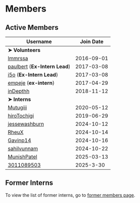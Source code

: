 # Members

## Active Members

|**Username**|**Join Date**|
|------------|-------------|
|**➤ Volunteers**||
|[lmmrssa](https://lmmrssa.github.io)| 2016-09-01 |
|[paulbert](profiles/paulbert.md) (**Ex-Intern Lead**)| 2017-03-08 |
|[i5o](profiles/i5o.md) (**Ex-Intern Lead**)| 2017-03-08 |
|[empeje](profiles/empeje.md) (**ex-intern**)| 2017-04-29 |
|[inDepthh](profiles/inDepthh.md)|2018-11-12|
|**➤ Interns**||
|[Mutugiii](profiles/mutugiii.md)|2020-05-12|
|[hiroTochigi](profiles/hiroTochigi.md)|2019-06-29|
|[jessewashburn](profiles/jessewashburn.md)|2024-10-12|
|[RheuX](profiles/RheuX.md)|2024-10-14|
|[Gavinp14](profiles/Gavinp14.md)|2024-10-16|
|[sahilvunnam](profiles/sahilvunnam.md)|2024-10-22|
|[MunishPatel](profiles/munishpatel.md)|2025-03-13|
|[3011089503](profiles/3011089503.md)|2025-3-30|

## Former Interns
To view the list of former interns, go to [former members page](vi-former-members.md).
